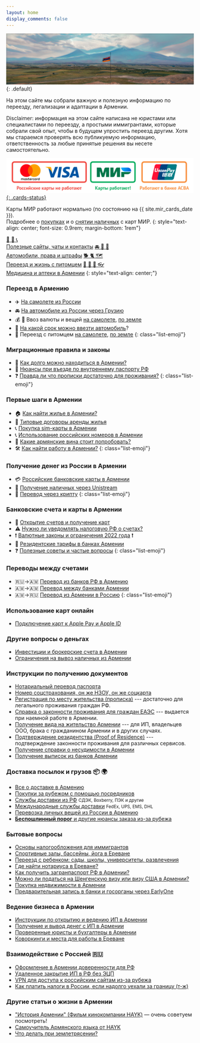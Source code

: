 ```yaml
---
layout: home
display_comments: false
---
```


![Флаг Армении на фоне Арарата](/files/ararat.jpg){: .default}

На этом сайте мы собрали важную и полезную информацию по переезду, легализации и адаптации в Армении.

Disclaimer: информация на этом сайте написана не юристами или специалистами по переезду, а простыми
иммигрантами, которые собрали свой опыт, чтобы в будущем упростить переезд другим. Хотя мы стараемся
проверять всю публикуемую информацию, ответственность за любые принятые решения вы несете самостоятельно.

[![Состояние работы платежных карт в Армении](/files/cards-status.jpg){: .cards-status}](/money/russian-cards.html)

Карты МИР работают нормально (по состоянию на {{ site.mir_cards_date }}).<br> Подробнее о
[покупках](/money/russian-cards.md#mir) и о [снятии наличных](/money/russian-cards.md#cash) с карт МИР.
{: style="text-align: center; font-size: 0.9rem; margin-bottom: 1rem"}

<a class="btn btn-shortcut" href="/life/contacts.html"><span>🔗 💬 📞</span><br> Полезные сайты, чаты и контакты</a>
<a class="btn btn-shortcut" href="/drive/"><span>🚘 🪪️ 🚓</span><br> Автомобили, права и штрафы</a>
<a class="btn btn-shortcut" href="/animals/"><span>🐕 🐈 🗺️</span><br> Переезд и жизнь с питомцем</a>
<a class="btn btn-shortcut" href="/life/healthcare.html"><span>🏥 💊 🦷 👓</span><br> Медицина и аптеки в Армении</a>
{: style="text-align: center;"}

<div class="cards index">
<div class="card">

### Переезд в Армению

- ✈️ [На самолете из России](/moving/by-air.md) 
- 🚘 [На автомобиле из России через Грузию](/moving/by-car.md)
- 💰 🧳 Ввоз валюты и вещей [на самолете](/moving/by-air.md#customs), [по земле](/moving/by-car.md#customs)
- 🚗 [На какой срок можно ввезти автомобиль](/moving/by-car.md#на-какой-срок-можно-ввезти-автомобиль-в-армению)?
- 🐾 Переезд с питомцем [на самолете](/animals/flight-to-armenia.md), [по земле](/animals/ground-to-armenia.md)
{: class="list-emoji"}

### Миграционные правила и законы

- 🛂 [Как долго можно находиться в Армении?](/migration.md#terms)
- 📕 [Нюансы при въезде по внутреннему паспорту РФ](migration.md#nopassport)
- ❓ [Правда ли что прописки достаточно для проживания?](/migration.md#p5)
{: class="list-emoji"}

### Первые шаги в Армении

- 🏠 [Как найти жилье в Армении?](/life/rent-house.md)
- 📝 [Типовые договоры аренды жилья](/life/rent-house.md#contract)
- 📞 [Покупка sim-карты в Армении](/cellular.md)
- 📞 [Использование российских номеров в Армении](/cellular/russian-sim.md)
- 🍷 [Какие армянские вина стоит попробовать?](/armenian-wines.md)
- 🛠️ [Как найти работу в Армении?](/life/jobs.md)
{: class="list-emoji"}

</div>
<div class="card">

### Получение денег из России в Армении

- 💳 [Российские банковские карты в Армении](/money/russian-cards.md)
- 💸 [Получение наличных через Unistream](/money/unistream.md)
- 🚀 [Перевод через крипту](/money/crypto.md)
{: class="list-emoji"}

### Банковские счета и карты в Армении

- 🏦 [Открытие счетов и получение карт](/money/bank-accounts.md)
- ⚠️ [Нужно ли уведомлять налоговую РФ о счетах?](/russia/notifications.md)
- ❗ [Валютные законы и ограничения 2022 года](/money/restrictions.md) ❗
- 🤑 [Резидентские тарифы в банках Армении](./banks/resident-tariffs.md)
- ❓ [Полезные советы и частые вопросы](./banks/tips-and-tricks.md)
{: class="list-emoji"}

### Переводы между счетами

- 🇷🇺→️🇦🇲 [Перевод из банков РФ в Армению](/money/bank-transfer-ru-am.md)
- 🇦🇲→️🇦🇲 [Перевод между банками Армении](/money/bank-transfer-am.md)
- 🇦🇲→️🇷🇺 [Перевод из Армении в Россию](/money/bank-transfer-am-ru.md)
{: class="list-emoji"}

### Использование карт онлайн

- [Подключение карт к Apple Pay и Apple ID](/money/cards-apple.md)

### Другие вопросы о деньгах 

- [Инвестиции и брокерские счета в Армении](./money/investment.md)
- [Ограничения на вывоз наличных из Армении](./moving/out-money.md)

</div>
<div class="card-wide">

### Инструкции по получению документов

- [Нотариальный перевод паспорта](/documents/passport-translation.md)
- [Номер соцстрахования, он же НЗОУ, он же соцкарта](/documents/social-number.md)
- [Регистрация по месту жительства (прописка)](/documents/registration.md) --- достаточно для легального проживания граждан РФ.
- [Справка о законности проживания для граждан ЕАЭС](/documents/eaeu-cert.md) --- выдается при наемной работе в Армении.
- [Получение вида на жительство Армении](/documents/residence.md) --- для ИП, владельцев ООО, брака с гражданином Армении и в других случаях.
- [Подтверждение резидентства (Proof of Residence)](/documents/proof-of-residence.md) --- подтверждение законности проживания для различных сервисов.
- [Получение справки о несудимости в Армении](/documents/non-conviction.md)
- [Получение выписок из банков Армении](/banks/statement.md)

</div>
<div class="card">

### Доставка посылок и грузов 📦 🌍

- [Все о доставке в Армению](delivery/index.md)
- [Покупки за рубежом с помощью посредников](delivery/index.md#mailforwarding)
- [Службы доставки из РФ](/delivery/services.md#ru) <small>СДЭК, Boxberry, ПЭК и другие</small>
- [Международные службы доставки](/delivery/services.md#int) <small>FedEx, UPS, EMS, DHL</small>
- [Перевозка личных вещей из России в Армению](delivery/index.md#amtrans)
- [**Беспошлинный порог** и другие нюансы заказа из-за рубежа](delivery/index.md#taxes)

</div>
<div class="card">

### Бытовые вопросы

- [Основы налогообложения для иммигрантов](/taxes.md)
- [Спортивные залы, бассейны, йога в Ереване](/life/wellness.md)
- [Переезд с ребенком: сады, школы, университеты, развлечения](/life/children.md)
- [Где найти нотариуса в Ереване?](/attorneys.md)
- [Как получить загранпаспорт РФ в Армении?](/documents/zagran.md)
- [Можно ли податься на Шенгенскую визу или визу США в Армении?](/documents/foreign-visa.md)
- [Покупка недвижимости в Армении](/life/buying-home.md)
- [Предварительная запись в банки и госорганы через EarlyOne](/life/earlyone.md)

</div>
<div class="card">

### Ведение бизнеса в Армении

- [Инструкции по открытию и ведению ИП в Армении](/business/ip.md)
- [Получение и вывод денег с ИП в Армении](/business/ip-money.md)
- [Проверенные юристы и бухгалтеры в Армении](/business/contacts.md)
- [Коворкинги и места для работы в Ереване](/business/coworking.md)

</div>
<div class="card">

### Взаимодействие с Россией 🇷🇺

- [Оформление в Армении доверенности для РФ](/russia/power-of-attorney.md)
- [Удаленное закрытие ИП в РФ без ЭЦП](/russia/ru-ip-close.md)
- [VPN для доступа к российским сайтам из-за рубежа](/russia/russian-vpn.md)
- [Как платить налоги в России, если надолго уехали за границу (т-ж)](https://journal.tinkoff.ru/farewell)

</div>
</div>

### Другие статьи о жизни в Армении

- ["История Армении" (Фильм кинокомпании HAYK)](https://youtu.be/w6M5bD2J5hs) — очень советуем посмотреть!
- [Самоучитель Армянского языка от HAYK](https://www.youtube.com/watch?v=FxWdEqqAC1o)
- [Что делать при землетрясении?](https://help.move2armenia.am/docs/chto-delat-pri-zemletryasenii)
